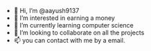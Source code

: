 - 👋 Hi, I’m @aayush9137
- 👀 I’m interested in earning a money
- 🌱 I’m currently learning computer science
- 💞️ I’m looking to collaborate on all the projects
- 📫 you can contact with me by a email.

<!---
aayush9137/aayush9137 is a ✨ special ✨ repository because its `README.md` (this file) appears on your GitHub profile.
You can click the Preview link to take a look at your changes.
--->
